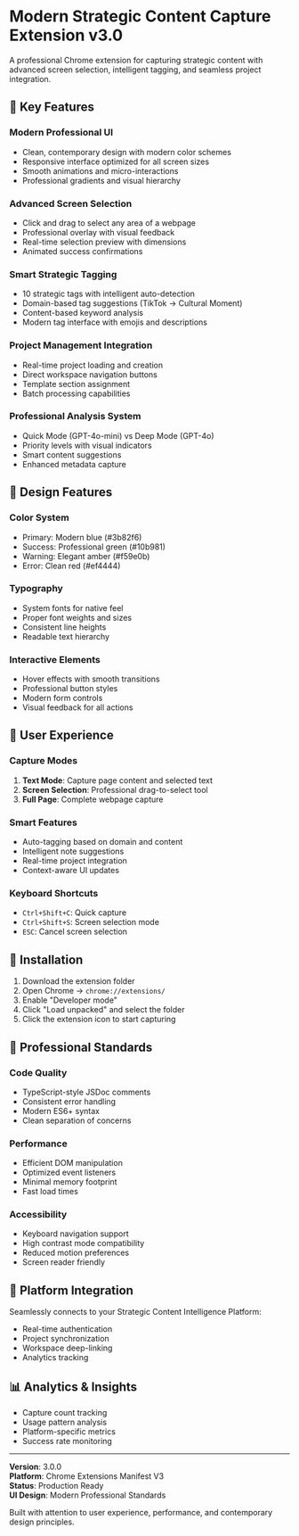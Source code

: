 # Modern Strategic Content Capture Extension v3.0

A professional Chrome extension for capturing strategic content with advanced screen selection, intelligent tagging, and seamless project integration.

## 🚀 Key Features

### **Modern Professional UI**
- Clean, contemporary design with modern color schemes
- Responsive interface optimized for all screen sizes
- Smooth animations and micro-interactions
- Professional gradients and visual hierarchy

### **Advanced Screen Selection**
- Click and drag to select any area of a webpage
- Professional overlay with visual feedback
- Real-time selection preview with dimensions
- Animated success confirmations

### **Smart Strategic Tagging**
- 10 strategic tags with intelligent auto-detection
- Domain-based tag suggestions (TikTok → Cultural Moment)
- Content-based keyword analysis
- Modern tag interface with emojis and descriptions

### **Project Management Integration**
- Real-time project loading and creation
- Direct workspace navigation buttons
- Template section assignment
- Batch processing capabilities

### **Professional Analysis System**
- Quick Mode (GPT-4o-mini) vs Deep Mode (GPT-4o)
- Priority levels with visual indicators
- Smart content suggestions
- Enhanced metadata capture

## 🎨 Design Features

### **Color System**
- Primary: Modern blue (#3b82f6)
- Success: Professional green (#10b981)
- Warning: Elegant amber (#f59e0b)
- Error: Clean red (#ef4444)

### **Typography**
- System fonts for native feel
- Proper font weights and sizes
- Consistent line heights
- Readable text hierarchy

### **Interactive Elements**
- Hover effects with smooth transitions
- Professional button styles
- Modern form controls
- Visual feedback for all actions

## 📱 User Experience

### **Capture Modes**
1. **Text Mode**: Capture page content and selected text
2. **Screen Selection**: Professional drag-to-select tool
3. **Full Page**: Complete webpage capture

### **Smart Features**
- Auto-tagging based on domain and content
- Intelligent note suggestions
- Real-time project integration
- Context-aware UI updates

### **Keyboard Shortcuts**
- `Ctrl+Shift+C`: Quick capture
- `Ctrl+Shift+S`: Screen selection mode
- `ESC`: Cancel screen selection

## 🔧 Installation

1. Download the extension folder
2. Open Chrome → `chrome://extensions/`
3. Enable "Developer mode"
4. Click "Load unpacked" and select the folder
5. Click the extension icon to start capturing

## 🌟 Professional Standards

### **Code Quality**
- TypeScript-style JSDoc comments
- Consistent error handling
- Modern ES6+ syntax
- Clean separation of concerns

### **Performance**
- Efficient DOM manipulation
- Optimized event listeners
- Minimal memory footprint
- Fast load times

### **Accessibility**
- Keyboard navigation support
- High contrast mode compatibility
- Reduced motion preferences
- Screen reader friendly

## 🔗 Platform Integration

Seamlessly connects to your Strategic Content Intelligence Platform:
- Real-time authentication
- Project synchronization
- Workspace deep-linking
- Analytics tracking

## 📊 Analytics & Insights

- Capture count tracking
- Usage pattern analysis
- Platform-specific metrics
- Success rate monitoring

---

**Version**: 3.0.0  
**Platform**: Chrome Extensions Manifest V3  
**Status**: Production Ready  
**UI Design**: Modern Professional Standards  

Built with attention to user experience, performance, and contemporary design principles.